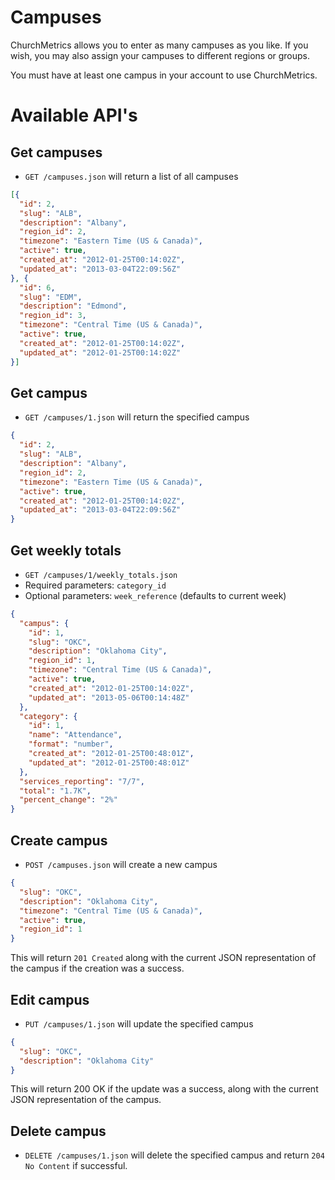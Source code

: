 # Campuses

ChurchMetrics allows you to enter as many campuses as you like. If you wish, you may also assign your campuses to different regions or groups.

You must have at least one campus in your account to use ChurchMetrics.

# Available API's

## Get campuses

* `GET /campuses.json` will return a list of all campuses

```json
[{
  "id": 2,
  "slug": "ALB",
  "description": "Albany",
  "region_id": 2,
  "timezone": "Eastern Time (US & Canada)",
  "active": true,
  "created_at": "2012-01-25T00:14:02Z",
  "updated_at": "2013-03-04T22:09:56Z"
}, {
  "id": 6,
  "slug": "EDM",
  "description": "Edmond",
  "region_id": 3,
  "timezone": "Central Time (US & Canada)",
  "active": true,
  "created_at": "2012-01-25T00:14:02Z",
  "updated_at": "2012-01-25T00:14:02Z"
}]
```


## Get campus

* `GET /campuses/1.json` will return the specified campus

```json
{
  "id": 2,
  "slug": "ALB",
  "description": "Albany",
  "region_id": 2,
  "timezone": "Eastern Time (US & Canada)",
  "active": true,
  "created_at": "2012-01-25T00:14:02Z",
  "updated_at": "2013-03-04T22:09:56Z"
}
```

## Get weekly totals

* `GET /campuses/1/weekly_totals.json`
* Required parameters: ```category_id```
* Optional parameters: ```week_reference``` (defaults to current week)

```json
{
  "campus": {
    "id": 1,
    "slug": "OKC",
    "description": "Oklahoma City",
    "region_id": 1,
    "timezone": "Central Time (US & Canada)",
    "active": true,
    "created_at": "2012-01-25T00:14:02Z",
    "updated_at": "2013-05-06T00:14:48Z"
  },
  "category": {
    "id": 1,
    "name": "Attendance",
    "format": "number",
    "created_at": "2012-01-25T00:48:01Z",
    "updated_at": "2012-01-25T00:48:01Z"
  },
  "services_reporting": "7/7",
  "total": "1.7K",
  "percent_change": "2%"
}
```

## Create campus

* `POST /campuses.json` will create a new campus

```json
{ 
  "slug": "OKC",
  "description": "Oklahoma City",
  "timezone": "Central Time (US & Canada)",
  "active": true,
  "region_id": 1
}
```

This will return ```201 Created``` along with the current JSON representation of the campus if the creation was a success.

## Edit campus

* `PUT /campuses/1.json` will update the specified campus

```json 
{
  "slug": "OKC",
  "description": "Oklahoma City"
}
```

This will return 200 OK if the update was a success, along with the current JSON representation of the campus.

## Delete campus

* `DELETE /campuses/1.json` will delete the specified campus and return ```204 No Content``` if successful.
